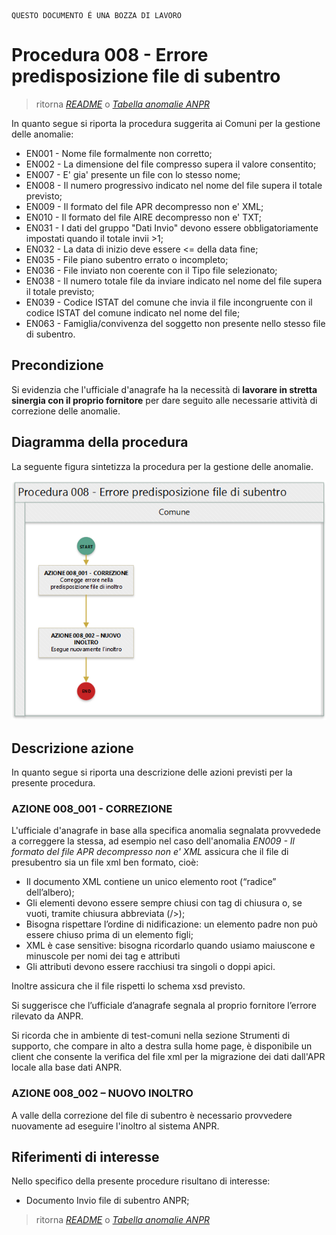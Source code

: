 	QUESTO DOCUMENTO É UNA BOZZA DI LAVORO

# Procedura 008 - Errore predisposizione file di subentro

> ritorna [*README*](../README.md) o [*Tabella anomalie ANPR*](../TAB01_ANOMALIE_ANPR.md)

In quanto segue si riporta la procedura suggerita ai Comuni per la gestione delle anomalie: 

- EN001 - Nome file formalmente non corretto;
- EN002 - La dimensione del file compresso supera il valore consentito; 
- EN007 - E' gia' presente un file con lo stesso nome;
- EN008 - Il numero progressivo indicato nel nome del file supera il totale previsto; 
- EN009 - Il formato del file APR decompresso non e' XML;
- EN010 - Il formato del file AIRE decompresso non e' TXT;			
- EN031 - I dati del gruppo "Dati Invio" devono essere obbligatoriamente impostati quando il totale invii >1;
- EN032 - La data di inizio deve essere <= della data fine;
- EN035 - File piano subentro errato o incompleto; 
- EN036 - File inviato non coerente con il Tipo file selezionato;
- EN038 - Il numero totale file da inviare indicato nel nome del file supera il totale previsto;
- EN039 - Codice ISTAT del comune che invia il file incongruente con il codice ISTAT del comune indicato nel nome del file;
- EN063 - Famiglia/convivenza del soggetto non presente nello stesso file di subentro.


## Precondizione
Si evidenzia che l'ufficiale d'anagrafe ha la necessità di **lavorare in stretta sinergia con il proprio fornitore** per dare seguito alle necessarie attività di correzione delle anomalie.


## Diagramma della procedura
La seguente figura sintetizza la procedura per la gestione delle anomalie.

![Swimlane diagram procedura 008](image/IMAGE_008.png)

## Descrizione azione
In quanto segue si riporta una descrizione delle azioni previsti per la presente procedura.

### AZIONE 008_001 - CORREZIONE
L'ufficiale d'anagrafe in base alla specifica anomalia segnalata provvedede a correggere la stessa, ad esempio nel caso dell'anomalia *EN009 - Il formato del file APR decompresso non e' XML* assicura che il file di presubentro sia un file xml ben formato, cioè:

- Il documento XML contiene un unico elemento root (“radice” dell’albero);
- Gli elementi devono essere sempre chiusi con tag di chiusura o, se vuoti, tramite chiusura abbreviata (/>);
- Bisogna rispettare l’ordine di nidificazione: un elemento padre non può essere chiuso prima di un elemento figli;
- XML è case sensitive: bisogna ricordarlo quando usiamo maiuscone e minuscole per nomi dei tag e attributi
- Gli attributi devono essere racchiusi tra singoli o doppi apici.

Inoltre assicura che il file rispetti lo schema xsd previsto. 

Si suggerisce che l’ufficiale d’anagrafe segnala al proprio fornitore l’errore rilevato da ANPR. 

Si ricorda che in ambiente di test-comuni nella sezione Strumenti di supporto, che compare in alto a destra sulla home page, è disponibile un client che consente la verifica del file xml per la migrazione dei dati dall'APR locale alla base dati ANPR.

### AZIONE 008_002 – NUOVO INOLTRO
A valle della correzione del file di subentro è necessario provvedere nuovamente ad eseguire l'inoltro al sistema ANPR.

## Riferimenti di interesse
Nello specifico della presente procedure risultano di interesse:

- Documento Invio file di subentro ANPR;


> ritorna [*README*](../README.md) o [*Tabella anomalie ANPR*](../TAB01_ANOMALIE_ANPR.md)
